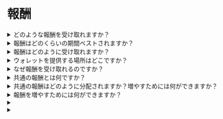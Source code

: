 # 報酬

<details>

<summary>どのような報酬を受け取れますか？</summary>

あなたのポイント総数と共通の目標の達成に基づき、個別の報酬として$XBGトークンを受け取ることができます。また、共通の報酬としても$XBGトークンを受け取ることができます。すべての報酬は[ベスト](rewards-test.md#how-long-are-rewards-vested)されます。

</details>

<details>

<summary>報酬はどのくらいの期間ベストされますか？</summary>



</details>

<details>

<summary>報酬はどのように受け取れますか？</summary>

予選またはシーズンの終了時に、コンテスト終了後の最終順位に基づいて、報酬は提供されたウォレットに送られます。注意：すべての報酬は[ベスト](rewards-test.md#how-long-are-rewards-vested)されます。

</details>

<details>

<summary>ウォレットを提供する場所はどこですか？</summary>



</details>

<details>

<summary>なぜ報酬を受け取れるのですか？</summary>

XBorgコミュニティの拡大と$XBGトークンの普及に対する積極的な参加と貢献に対して、私たちは感謝の意を込めて報酬を提供しています。

</details>

<details>

<summary>共通の報酬とは何ですか？</summary>

共通の報酬は、参加者の共同の努力に対する感謝の表れであり、シーズン中のマイルストーンの達成によって報酬が増加します。シーズン終了時の順位に応じて、共通のプールから追加の報酬を受け取ることができます。

</details>

<details>

<summary>共通の報酬はどのように分配されますか？増やすためには何ができますか？</summary>

共通の報酬の分配は、あなたの順位によって決まります。また、共通のマイルストーンの達成やフラッシュアクションの完了によって共通の報酬を増やすことができます。詳細については、[ルール](rules-test.md)を参照してください。

</details>

<details>

<summary>報酬を増やすためには何ができますか？</summary>

報酬を最大化するための最良の方法は、一貫性と拡散力の組み合わせです。あなたのリーチが大きければ、リーダーボードで上位にランクインすることができます。

</details>

<details>

<summary></summary>



</details>

<details>

<summary></summary>



</details>